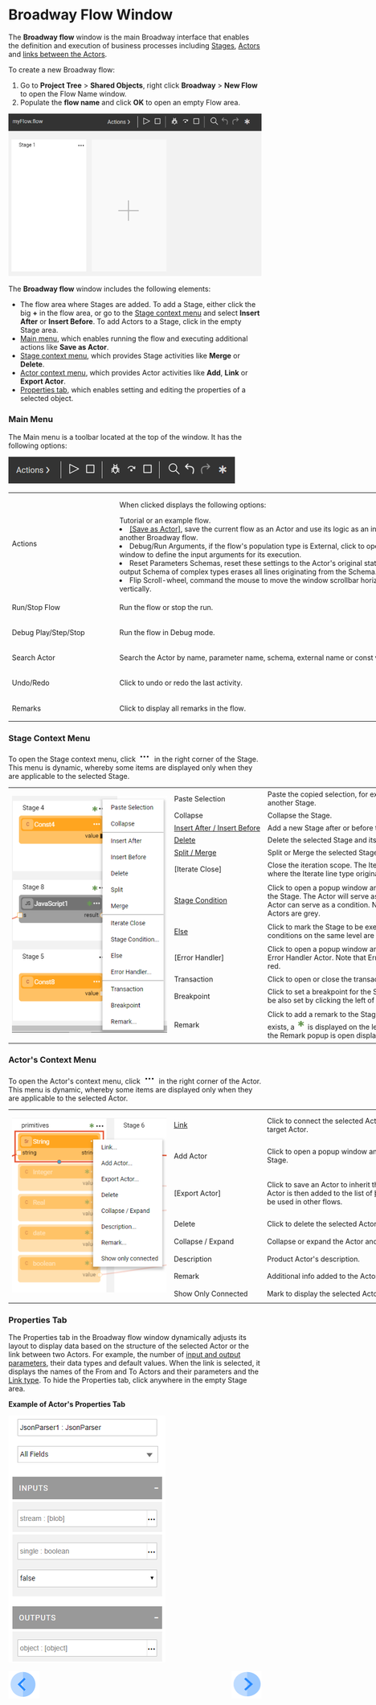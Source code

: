# Broadway Flow Window

The **Broadway flow** window is the main Broadway interface that enables the definition and execution of business processes including [Stages](/articles/99_Broadway/19_broadway_flow_stages.md), [Actors](/articles/99_Broadway/03_broadway_actor.md) and [links between the Actors](<!--Link to 21-Links-->). 

To create a new Broadway flow:
1. Go to **Project Tree** > **Shared Objects**, right click **Broadway** > **New Flow** to open the Flow Name window.
2. Populate the **flow name** and click **OK** to open an empty Flow area.

![image](/articles/99_Broadway/images/99_18_01_main_flow_area.PNG)

The **Broadway flow** window includes the following elements:

- The flow area where Stages are added. To add a Stage, either click the big **+** in the flow area, or go to the [Stage context menu](/articles/99_Broadway/18_broadway_flow_window.md#stage-context-menu) and select **Insert After** or **Insert Before**. To add Actors to a Stage, click in the empty Stage area.
- [Main menu](/articles/99_Broadway/18_broadway_flow_window.md#main-menu), which enables running the flow and executing additional actions like **Save as Actor**.
- [Stage context menu](/articles/99_Broadway/18_broadway_flow_window.md#stage-context-menu), which provides Stage activities like **Merge** or **Delete**.
- [Actor context menu](/articles/99_Broadway/18_broadway_flow_window.md#actor-context-menu), which provides Actor activities like **Add**, **Link** or **Export Actor**. 
- [Properties tab](/articles/99_Broadway/18_broadway_flow_window.md#properties-tab), which enables setting and editing the properties of a selected object. 

### Main Menu

The Main menu is a toolbar located at the top of the window. It has the following options:

![image](/articles/99_Broadway/images/99_18_01_main_menu.PNG)

<table style="width: 900px;">
<tbody>
<tr>
<td width="170pxl">Actions</td>
<td width="630pxl">
<p>When clicked displays the following options:</p>Tutorial or an example flow.</li>
<li><a href="/articles/99_Broadway/23_xxxx.md">[Save as Actor]</a>, save the current flow as an Actor and use its logic as an inner flow in another Broadway flow.</li>
<li>Debug/Run Arguments, if the flow's population type is External, click to open the popup window to define the input arguments for its execution.</li>
<li>Reset Parameters Schemas, reset these settings to the Actor's original status. Removing the output Schema of complex types erases all lines originating from the Schema.</li>
<li>Flip Scroll-wheel, command the mouse to move the window scrollbar horizontally instead of vertically.</li>
</ul>
</td>
</tr>
<tr>
<td width="200">Run/Stop Flow</td>
<td style="width: 465px;">
<p>Run the flow or stop the run.</p>
</td>
</tr>
<tr>
<td width="200">Debug Play/Step/Stop</td>
<td style="width: 465px;">
<p>Run the flow in Debug mode.</p>
</td>
</tr>
<tr>
<td width="200">Search Actor</td>
<td style="width: 465px;">
<p>Search the Actor by name, parameter name, schema, external name or const value.</p>
</td>
</tr>
<tr>
<td width="200">Undo/Redo</td>
<td style="width: 465px;">
<p>Click to undo or redo the last activity.</p>
</td>
</tr>
<tr>
<td width="200">Remarks</td>
<td style="width: 465px;">
<p>Click to display all remarks in the flow.</p>
</td>
</tr>
</tbody>
</table>

### Stage Context Menu

To open the Stage context menu, click ![image](/articles/99_Broadway/images/99_19_dots.PNG) in the right corner of the Stage. This menu is dynamic, whereby some items are displayed only when they are applicable to the selected Stage. 

<table style="width: 900px;">
<tbody>
<tr>
<td rowspan="12" width="400pxl">
<p><img src="/articles/99_Broadway/images/99_18_02_stage_menu.png" alt="Stage context menu" /></td>
<td width="80pxl">Paste Selection</td>
<td width="420pxl">Paste the copied selection, for example an Actor from another Stage.</td>
</tr>
<tr>
<td width="200">Collapse</td>
<td style="width: 465px;">Collapse the Stage.</td>
</tr>
<tr>
<td width="200"><a href="/articles/99_Broadway/19_broadway_flow_stages.md#how-do-i-add-or-delete-a-stage "> Insert After / Insert Before</a></td>
<td style="width: 465px;">Add a new Stage after or before the selected one.</td>
</tr>
<tr>
<td width="200"><a href="/articles/99_Broadway/19_broadway_flow_stages.md#how-do-i-add-or-delete-a-stage "> Delete</a></td>
<td style="width: 465px;">Delete the selected Stage and its dependent branch.</td>
</tr>
<tr>
<td width="200"><a href="/articles/99_Broadway/19_broadway_flow_stages.md#how-do-i-split-or-merge-the-stages"> Split / Merge</a></td>
<td style="width: 465px;">Split or Merge the selected Stage.</td>
</tr>
<tr>
<td width="200">[Iterate Close]</td>
<td style="width: 465px;">Close the iteration scope. The Iteration scope starts where the Iterate line type originates in the Stage.</td>
</tr>
<tr>
<td width="200"><a href="/articles/99_Broadway/19_broadway_flow_stages">Stage Condition</a></td>
<td style="width: 465px;">Click to open a popup window and select an Actor for the Stage. The Actor will serve as a stage condition. Any Actor can serve as a condition. Note that Stage condition Actors are grey.</td>
</tr>
<tr>
<td width="200"><a href="/articles/99_Broadway/19_broadway_flow_stages">Else</a></td>
<td style="width: 465px;">Click to mark the Stage to be executed if none of the conditions on the same level are true.</td>
</tr>
<tr>
<td width="200">[Error Handler]</td>
<td style="width: 465px;">Click to open a popup window and select the Stage's Error Handler Actor. Note that Error Handler Actors are red.</td>
</tr>
<tr>
<td width="200">Transaction</td>
<td style="width: 465px;">Click to open or close the transaction.</td>
</tr>
<tr>
<td width="200">Breakpoint</td>
<td style="width: 465px;">Click to set a breakpoint for the Stage. A breakpoint can be also set by clicking the left of the Stage title.</td>
</tr>
<tr>
<td width="200">Remark</td>
<td style="width: 465px;">Click to add a remark to the Stage. If the remark already exists, a <img src="/articles/99_Broadway/images/99_17_green_ast.PNG" alt="green asterisk"/> is displayed on the left of the three dots and the Remark popup is open displaying its text.&nbsp;</td>
</tr>
</tbody>
</table>

### Actor's Context Menu

To open the Actor's context menu, click ![image](/articles/99_Broadway/images/99_19_dots.PNG) in the right corner of the Actor. This menu is dynamic, whereby some items are displayed only when they are applicable to the selected Actor.

<table style="width: 900px;">
<tbody>
<tr>
<td rowspan="8" width="400pxl">
<p><img src="/articles/99_Broadway/images/99_18_03_actor_menu_up.png" alt="Actor's context menu" /></p>
</td>
<td width="80pxl"><a href="/articles/99_Broadway/21_broadway_flow_linking_actors.md#how-do-i-add-links-to-the-flow">Link</a></td>
<td width="420pxl">Click to connect the selected Actor and the required target Actor.</td>
</tr>
<tr>
<td width="200">Add Actor</td>
<td style="width: 465px;">Click to open a popup window and select an Actor for the Stage.&nbsp;</td>
</tr>
<tr>
<td width="200">[Export Actor]</td>
<td style="width: 465px;">Click to save an Actor to inherit the selected Actor. The Actor is then added to the list of <a href="/articles/99_Broadway/04_built_in_actor_types.md">built-in Actors</a> and can be used in other flows.</td>
</tr>
<tr>
<td width="200">Delete</td>
<td style="width: 465px;">Click to delete the selected Actor.&nbsp;</td>
</tr>
<tr>
<td width="200">Collapse / Expand</td>
<td style="width: 465px;">Collapse or expand the Actor and display its title.</td>
</tr>
<tr>
<td width="200">Description</td>
<td style="width: 465px;">Product Actor's description.</td>
</tr>
<tr>
<td width="200">Remark</td>
<td style="width: 465px;">Additional info added to the Actor instance.</td>
</tr>
<tr>
<td width="200">Show Only Connected</td>
<td style="width: 465px;">Mark to display the selected Actor and its connections.</td>
</tr>
</tbody>
</table>

### Properties Tab

The Properties tab in the Broadway flow window dynamically adjusts its layout to display data based on the structure of the selected Actor or the link between two Actors. For example, the number of [input and output parameters](/articles/99_Broadway/03_broadway_actor.md#data-input-parameters), their data types and default values. When the link is selected, it displays the names of the From and To Actors and their parameters and the [Link type](<!--Link to 21-Links-->).
To hide the Properties tab, click anywhere in the empty Stage area. 

**Example of Actor's Properties Tab**

![image](/articles/99_Broadway/images/99_18_04_properties.PNG)

[![Previous](/articles/images/Previous.png)](/articles/99_Broadway/17_tutorial_and_flow_examples.md)[<img align="right" width="60" height="54" src="/articles/images/Next.png">](/articles/99_Broadway/19_broadway_flow_stages.md)
